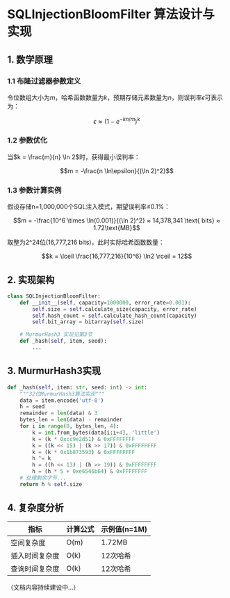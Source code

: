 # SQLInjectionBloomFilter 算法设计与实现

## 1. 数学原理

### 1.1 布隆过滤器参数定义
令位数组大小为$m$，哈希函数数量为$k$，预期存储元素数量为$n$，则误判率$\epsilon$可表示为：

$$\epsilon ≈ (1 - e^{-kn/m})^k$$

### 1.2 参数优化
当$k = \frac{m}{n} \ln 2$时，获得最小误判率：

$$m = -\frac{n \ln\epsilon}{(\ln 2)^2}$$

### 1.3 参数计算实例
假设存储n=1,000,000个SQL注入模式，期望误判率≤0.1%：

$$m = -\frac{10^6 \times \ln(0.001)}{(\ln 2)^2} ≈ 14,378,341 \text{ bits} ≈ 1.72\text{MB}$$

取整为2^24位(16,777,216 bits)，此时实际哈希函数数量：

$$k = \lceil \frac{16,777,216}{10^6} \ln2 \rceil = 12$$

## 2. 实现架构

```python
class SQLInjectionBloomFilter:
    def __init__(self, capacity=1000000, error_rate=0.001):
        self.size = self.calculate_size(capacity, error_rate)
        self.hash_count = self.calculate_hash_count(capacity)
        self.bit_array = bitarray(self.size)

    # MurmurHash3 实现见第3节
    def _hash(self, item, seed):
        ...
```

## 3. MurmurHash3实现
```python
def _hash(self, item: str, seed: int) -> int:
    """32位MurmurHash3算法实现"""
    data = item.encode('utf-8')
    h = seed
    remainder = len(data) & 3
    bytes_len = len(data) - remainder
    for i in range(0, bytes_len, 4):
        k = int.from_bytes(data[i:i+4], 'little')
        k = (k * 0xcc9e2d51) & 0xFFFFFFFF
        k = ((k << 15) | (k >> 17)) & 0xFFFFFFFF
        k = (k * 0x1b873593) & 0xFFFFFFFF
        h ^= k
        h = ((h << 13) | (h >> 19)) & 0xFFFFFFFF
        h = (h * 5 + 0xe6546b64) & 0xFFFFFFFF
    # 处理剩余字节...
    return h % self.size
```

## 4. 复杂度分析
| 指标       | 计算公式            | 示例值(n=1M) |
|------------|---------------------|-------------|
| 空间复杂度 | O(m)               | 1.72MB      |
| 插入时间复杂度 | O(k)          | 12次哈希    |
| 查询时间复杂度 | O(k)          | 12次哈希    |

（文档内容持续建设中...）

